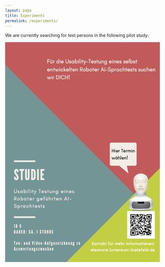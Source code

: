 ```yaml
---
layout: page
title: Experiments
permalink: /experiments/
---
```


We are currently searching for test persons in the following pilot study:

<img style="width: 1500px;" src="/assets/FlyerStudie_NEIN.png">


